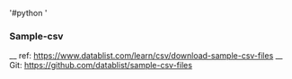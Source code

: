 '#python ' 
### Sample-csv
__ ref: https://www.datablist.com/learn/csv/download-sample-csv-files 
__ Git: https://github.com/datablist/sample-csv-files
